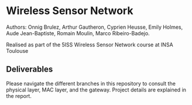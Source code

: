 # Wireless Sensor Network
Authors: Onnig Brulez, Arthur Gautheron, Cyprien Heusse, Emily Holmes, Aude Jean-Baptiste, Romain Moulin, Marco Ribeiro-Badejo.

Realised as part of the 5ISS Wireless Sensor Network course at INSA Toulouse

## Deliverables
Please navigate the different branches in this repository to consult the physical layer, MAC layer, and the gateway. 
Project details are explained in the report.
